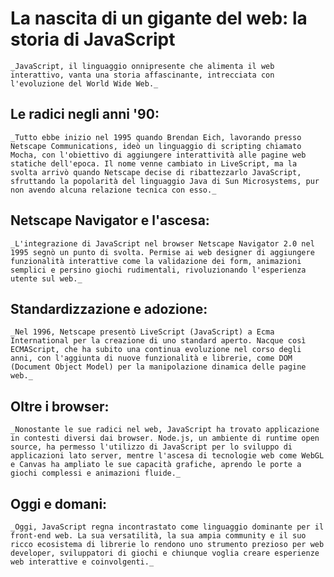 <!-- @format -->

# La nascita di un gigante del web: la storia di JavaScript

    _JavaScript, il linguaggio onnipresente che alimenta il web interattivo, vanta una storia affascinante, intrecciata con l'evoluzione del World Wide Web._

## Le radici negli anni '90:

    _Tutto ebbe inizio nel 1995 quando Brendan Eich, lavorando presso Netscape Communications, ideò un linguaggio di scripting chiamato Mocha, con l'obiettivo di aggiungere interattività alle pagine web statiche dell'epoca. Il nome venne cambiato in LiveScript, ma la svolta arrivò quando Netscape decise di ribattezzarlo JavaScript, sfruttando la popolarità del linguaggio Java di Sun Microsystems, pur non avendo alcuna relazione tecnica con esso._

## Netscape Navigator e l'ascesa:

    _L'integrazione di JavaScript nel browser Netscape Navigator 2.0 nel 1995 segnò un punto di svolta. Permise ai web designer di aggiungere funzionalità interattive come la validazione dei form, animazioni semplici e persino giochi rudimentali, rivoluzionando l'esperienza utente sul web._

## Standardizzazione e adozione:

    _Nel 1996, Netscape presentò LiveScript (JavaScript) a Ecma International per la creazione di uno standard aperto. Nacque così ECMAScript, che ha subito una continua evoluzione nel corso degli anni, con l'aggiunta di nuove funzionalità e librerie, come DOM (Document Object Model) per la manipolazione dinamica delle pagine web._

## Oltre i browser:

    _Nonostante le sue radici nel web, JavaScript ha trovato applicazione in contesti diversi dai browser. Node.js, un ambiente di runtime open source, ha permesso l'utilizzo di JavaScript per lo sviluppo di applicazioni lato server, mentre l'ascesa di tecnologie web come WebGL e Canvas ha ampliato le sue capacità grafiche, aprendo le porte a giochi complessi e animazioni fluide._

## Oggi e domani:

    _Oggi, JavaScript regna incontrastato come linguaggio dominante per il front-end web. La sua versatilità, la sua ampia community e il suo ricco ecosistema di librerie lo rendono uno strumento prezioso per web developer, sviluppatori di giochi e chiunque voglia creare esperienze web interattive e coinvolgenti._
